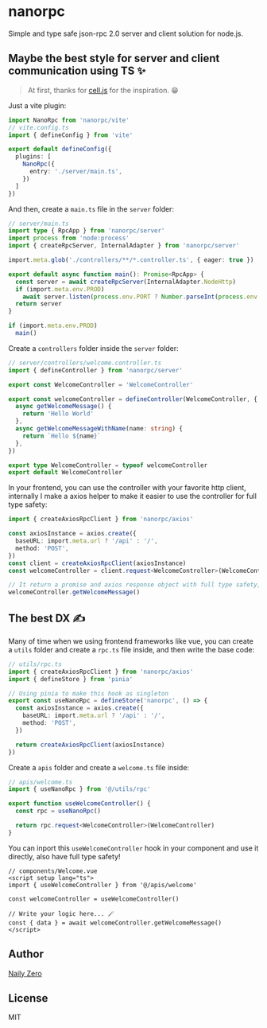 # nanorpc

Simple and type safe json-rpc 2.0 server and client solution for node.js.

## Maybe the best style for server and client communication using TS ✨

> At first, thanks for [cell.js](https://github.com/cellbang/cell) for the inspiration. 😁

Just a vite plugin:

```ts
import NanoRpc from 'nanorpc/vite'
// vite.config.ts
import { defineConfig } from 'vite'

export default defineConfig({
  plugins: [
    NanoRpc({
      entry: './server/main.ts',
    })
  ]
})
```

And then, create a `main.ts` file in the `server` folder:

```ts
// server/main.ts
import type { RpcApp } from 'nanorpc/server'
import process from 'node:process'
import { createRpcServer, InternalAdapter } from 'nanorpc/server'

import.meta.glob('./controllers/**/*.controller.ts', { eager: true })

export default async function main(): Promise<RpcApp> {
  const server = await createRpcServer(InternalAdapter.NodeHttp)
  if (import.meta.env.PROD)
    await server.listen(process.env.PORT ? Number.parseInt(process.env.PORT) : 3444)
  return server
}

if (import.meta.env.PROD)
  main()
```

Create a `controllers` folder inside the `server` folder:

```ts
// server/controllers/welcome.controller.ts
import { defineController } from 'nanorpc/server'

export const WelcomeController = 'WelcomeController'

export const welcomeController = defineController(WelcomeController, {
  async getWelcomeMessage() {
    return 'Hello World'
  },
  async getWelcomeMessageWithName(name: string) {
    return `Hello ${name}`
  },
})

export type WelcomeController = typeof welcomeController
export default WelcomeController
```

In your frontend, you can use the controller with your favorite http client, internally I make a axios helper to make it easier to use the controller for full type safety:

```ts
import { createAxiosRpcClient } from 'nanorpc/axios'

const axiosInstance = axios.create({
  baseURL: import.meta.url ? '/api' : '/',
  method: 'POST',
})
const client = createAxiosRpcClient(axiosInstance)
const welcomeController = client.request<WelcomeController>(WelcomeController)

// It return a promise and axios response object with full type safety, will be inferred from the controller!
welcomeController.getWelcomeMessage()
```

## The best DX ✍️

Many of time when we using frontend frameworks like vue, you can create a `utils` folder and create a `rpc.ts` file inside, and then write the base code:

```ts
// utils/rpc.ts
import { createAxiosRpcClient } from 'nanorpc/axios'
import { defineStore } from 'pinia'

// Using pinia to make this hook as singleton
export const useNanoRpc = defineStore('nanorpc', () => {
  const axiosInstance = axios.create({
    baseURL: import.meta.url ? '/api' : '/',
    method: 'POST',
  })

  return createAxiosRpcClient(axiosInstance)
})
```

Create a `apis` folder and create a `welcome.ts` file inside:

```ts
// apis/welcome.ts
import { useNanoRpc } from '@/utils/rpc'

export function useWelcomeController() {
  const rpc = useNanoRpc()

  return rpc.request<WelcomeController>(WelcomeController)
}
```

You can inport this `useWelcomeController` hook in your component and use it directly, also have full type safety!

```vue
// components/Welcome.vue
<script setup lang="ts">
import { useWelcomeController } from '@/apis/welcome'

const welcomeController = useWelcomeController()

// Write your logic here... 🪄
const { data } = await welcomeController.getWelcomeMessage()
</script>
```

## Author

[Naily Zero](https://github.com/groupguanfang)

## License

MIT
